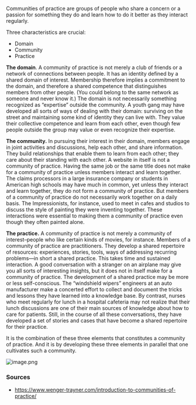 Communities of practice are groups of people who share a concern or a 
  passion for something they do and learn how to do it better as they 
  interact regularly.

Three characteristics are crucial:
- Domain
- Community
- Practice

**The domain**. A community of practice is not 
  merely a club of friends or a network of connections between people. It 
  has an identity defined by a shared domain of interest. Membership 
  therefore implies a commitment to the domain, and therefore a shared 
  competence that distinguishes members from other people. (You could 
  belong to the same network as someone and never know it.) The domain is 
  not necessarily something recognized as “expertise” outside the 
  community. A youth gang may have developed all sorts of ways of dealing 
  with their domain: surviving on the street and maintaining some kind of 
  identity they can live with. They value their collective competence and 
  learn from each other, even though few people outside the group may 
  value or even recognize their expertise.	
  
  **The community.** In pursuing their interest in 
  their domain, members engage in joint activities and discussions, help 
  each other, and share information. They build relationships that enable 
  them to learn from each other; they care about their standing with each 
  other. A website in itself is not a community of practice. Having the 
  same job or the same title does not make for a community of practice 
  unless members interact and learn together. The claims processors in a 
  large insurance company or students in American high schools may have 
  much in common, yet unless they interact and learn together, they do not
   form a community of practice. But members of a community of practice do
   not necessarily work together on a daily basis. The Impressionists, for
   instance, used to meet in cafes and studios to discuss the style of 
  painting they were inventing together. These interactions were essential
   to making them a community of practice even though they often painted 
  alone.
  
  **The practice.** A community of practice is not 
  merely a community of interest–people who like certain kinds of movies, 
  for instance. Members of a community of practice are practitioners. They
   develop a shared repertoire of resources: experiences, stories, tools, 
  ways of addressing recurring problems—in short a shared practice. This 
  takes time and sustained interaction. A good conversation with a 
  stranger on an airplane may give you all sorts of interesting insights, 
  but it does not in itself make for a community of practice. The 
  development of a shared practice may be more or less self-conscious. The
   “windshield wipers” engineers at an auto manufacturer make a concerted 
  effort to collect and document the tricks and lessons they have learned 
  into a knowledge base. By contrast, nurses who meet regularly for lunch 
  in a hospital cafeteria may not realize that their lunch discussions are
   one of their main sources of knowledge about how to care for patients. 
  Still, in the course of all these conversations, they have developed a 
  set of stories and cases that have become a shared repertoire for their 
  practice.		
  
  It is the combination of these three elements that constitutes
   a community of practice. And it is by developing these three elements 
  in parallel that one cultivates such a community.

![image.png](assets/image_1672704213276_0.png)

### Sources
- https://www.wenger-trayner.com/introduction-to-communities-of-practice/